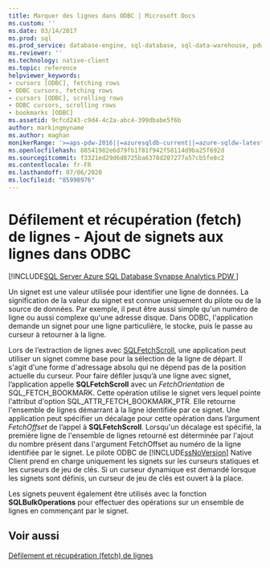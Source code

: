 ```yaml
---
title: Marquer des lignes dans ODBC | Microsoft Docs
ms.custom: ''
ms.date: 03/14/2017
ms.prod: sql
ms.prod_service: database-engine, sql-database, sql-data-warehouse, pdw
ms.reviewer: ''
ms.technology: native-client
ms.topic: reference
helpviewer_keywords:
- cursors [ODBC], fetching rows
- ODBC cursors, fetching rows
- cursors [ODBC], scrolling rows
- ODBC cursors, scrolling rows
- bookmarks [ODBC]
ms.assetid: 9cfcd243-c9d4-4c2a-abc4-399dbabe5f6b
author: markingmyname
ms.author: maghan
monikerRange: '>=aps-pdw-2016||=azuresqldb-current||=azure-sqldw-latest||>=sql-server-2016||=sqlallproducts-allversions||>=sql-server-linux-2017||=azuresqldb-mi-current'
ms.openlocfilehash: 88541982e6d79fb1f81f942f58114d9ba25f692d
ms.sourcegitcommit: f3321ed29d6d8725ba6378d207277a57cb5fe8c2
ms.contentlocale: fr-FR
ms.lasthandoff: 07/06/2020
ms.locfileid: "85998976"
---
```

# <a name="scrolling-and-fetching-rows---bookmarking-rows-in-odbc"></a>Défilement et récupération (fetch) de lignes - Ajout de signets aux lignes dans ODBC
[!INCLUDE[SQL Server Azure SQL Database Synapse Analytics PDW ](../../includes/applies-to-version/sql-asdb-asdbmi-asa-pdw.md)]

  Un signet est une valeur utilisée pour identifier une ligne de données. La signification de la valeur du signet est connue uniquement du pilote ou de la source de données. Par exemple, il peut être aussi simple qu'un numéro de ligne ou aussi complexe qu'une adresse disque. Dans ODBC, l'application demande un signet pour une ligne particulière, le stocke, puis le passe au curseur à retourner à la ligne.  
  
 Lors de l’extraction de lignes avec [SQLFetchScroll](../../relational-databases/native-client-odbc-api/sqlfetchscroll.md), une application peut utiliser un signet comme base pour la sélection de la ligne de départ. Il s'agit d'une forme d'adressage absolu qui ne dépend pas de la position actuelle du curseur. Pour faire défiler jusqu’à une ligne avec signet, l’application appelle **SQLFetchScroll** avec un *FetchOrientation* de SQL_FETCH_BOOKMARK. Cette opération utilise le signet vers lequel pointe l'attribut d'option SQL_ATTR_FETCH_BOOKMARK_PTR. Elle retourne l'ensemble de lignes démarrant à la ligne identifiée par ce signet. Une application peut spécifier un décalage pour cette opération dans l’argument *FetchOffset* de l’appel à **SQLFetchScroll**. Lorsqu'un décalage est spécifié, la première ligne de l'ensemble de lignes retourné est déterminée par l'ajout du nombre présent dans l'argument FetchOffset au numéro de la ligne identifiée par le signet. Le pilote ODBC de [!INCLUDE[ssNoVersion](../../includes/ssnoversion-md.md)] Native Client prend en charge uniquement les signets sur les curseurs statiques et les curseurs de jeu de clés. Si un curseur dynamique est demandé lorsque les signets sont définis, un curseur de jeu de clés est ouvert à la place.  
  
 Les signets peuvent également être utilisés avec la fonction **SQLBulkOperations** pour effectuer des opérations sur un ensemble de lignes en commençant par le signet.  
  
## <a name="see-also"></a>Voir aussi  
 [Défilement et récupération (fetch) de lignes](../../relational-databases/native-client-odbc-cursors/scrolling-and-fetching-rows.md)  
  
  
